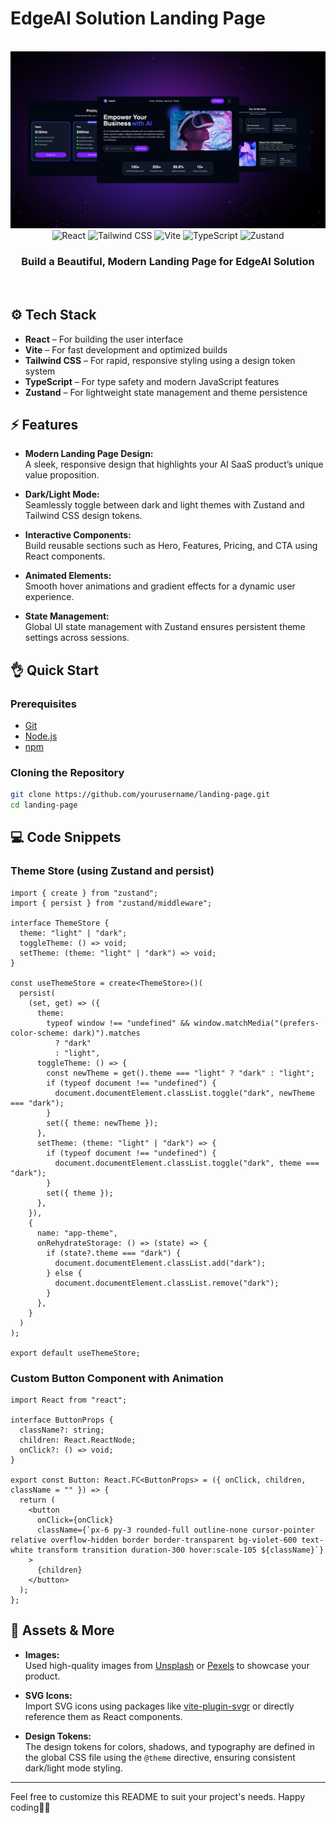 # EdgeAI Solution Landing Page

<div align="center">
  <br />
  <!-- <a href="https://youtu.be/qeCBBxZoqAM" target="_blank"> -->
    <img src="./banner.png" alt="Project Banner">
  </a>
  <br />
  <div>
    <img src="https://img.shields.io/badge/-React-61DAFB?style=for-the-badge&logo=react&logoColor=black" alt="React" />
    <img src="https://img.shields.io/badge/-TailwindCSS-06B6D4?style=for-the-badge&logo=tailwindcss" alt="Tailwind CSS" />
    <img src="https://img.shields.io/badge/-Vite-646CFF?style=for-the-badge&logo=vite&logoColor=white" alt="Vite" />
    <img src="https://img.shields.io/badge/-TypeScript-3178C6?style=for-the-badge&logo=typescript" alt="TypeScript" />
    <img src="https://img.shields.io/badge/-Zustand-000?style=for-the-badge" alt="Zustand" />
  </div>
  <h3 align="center">Build a Beautiful, Modern Landing Page for EdgeAI Solution</h3>
  <br />
</div>


## ⚙️ Tech Stack

- **React** – For building the user interface
- **Vite** – For fast development and optimized builds
- **Tailwind CSS** – For rapid, responsive styling using a design token system
- **TypeScript** – For type safety and modern JavaScript features
- **Zustand** – For lightweight state management and theme persistence

## ⚡️ Features

- **Modern Landing Page Design:**  
  A sleek, responsive design that highlights your AI SaaS product’s unique value proposition.

- **Dark/Light Mode:**  
  Seamlessly toggle between dark and light themes with Zustand and Tailwind CSS design tokens.

- **Interactive Components:**  
  Build reusable sections such as Hero, Features, Pricing, and CTA using React components.

- **Animated Elements:**  
  Smooth hover animations and gradient effects for a dynamic user experience.

- **State Management:**  
  Global UI state management with Zustand ensures persistent theme settings across sessions.

## 👌 Quick Start

### Prerequisites

- [Git](https://git-scm.com/)
- [Node.js](https://nodejs.org/en/)
- [npm](https://www.npmjs.com/)

### Cloning the Repository

```bash
git clone https://github.com/yourusername/landing-page.git
cd landing-page
```

## 💻 Code Snippets

### Theme Store (using Zustand and persist)

```tsx
import { create } from "zustand";
import { persist } from "zustand/middleware";

interface ThemeStore {
  theme: "light" | "dark";
  toggleTheme: () => void;
  setTheme: (theme: "light" | "dark") => void;
}

const useThemeStore = create<ThemeStore>()(
  persist(
    (set, get) => ({
      theme:
        typeof window !== "undefined" && window.matchMedia("(prefers-color-scheme: dark)").matches
          ? "dark"
          : "light",
      toggleTheme: () => {
        const newTheme = get().theme === "light" ? "dark" : "light";
        if (typeof document !== "undefined") {
          document.documentElement.classList.toggle("dark", newTheme === "dark");
        }
        set({ theme: newTheme });
      },
      setTheme: (theme: "light" | "dark") => {
        if (typeof document !== "undefined") {
          document.documentElement.classList.toggle("dark", theme === "dark");
        }
        set({ theme });
      },
    }),
    {
      name: "app-theme",
      onRehydrateStorage: () => (state) => {
        if (state?.theme === "dark") {
          document.documentElement.classList.add("dark");
        } else {
          document.documentElement.classList.remove("dark");
        }
      },
    }
  )
);

export default useThemeStore;
```

### Custom Button Component with Animation

```tsx
import React from "react";

interface ButtonProps {
  className?: string;
  children: React.ReactNode;
  onClick?: () => void;
}

export const Button: React.FC<ButtonProps> = ({ onClick, children, className = "" }) => {
  return (
    <button
      onClick={onClick}
      className={`px-6 py-3 rounded-full outline-none cursor-pointer relative overflow-hidden border border-transparent bg-violet-600 text-white transform transition duration-300 hover:scale-105 ${className}`}
    >
      {children}
    </button>
  );
};
```

## 🎨 Assets & More

- **Images:**  
  Used high-quality images from [Unsplash](https://unsplash.com/) or [Pexels](https://www.pexels.com/) to showcase your product.

- **SVG Icons:**  
  Import SVG icons using packages like [vite-plugin-svgr](https://github.com/pd4d10/vite-plugin-svgr) or directly reference them as React components.

- **Design Tokens:**  
  The design tokens for colors, shadows, and typography are defined in the global CSS file using the `@theme` directive, ensuring consistent dark/light mode styling.

---

Feel free to customize this README to suit your project's needs. Happy coding🤸‍♀
```